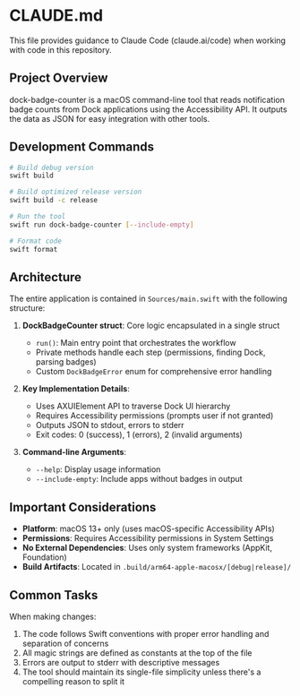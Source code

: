 # CLAUDE.md

This file provides guidance to Claude Code (claude.ai/code) when working with code in this repository.

## Project Overview

dock-badge-counter is a macOS command-line tool that reads notification badge counts from Dock applications using the Accessibility API. It outputs the data as JSON for easy integration with other tools.

## Development Commands

```bash
# Build debug version
swift build

# Build optimized release version
swift build -c release

# Run the tool
swift run dock-badge-counter [--include-empty]

# Format code
swift format
```

## Architecture

The entire application is contained in `Sources/main.swift` with the following structure:

1. **DockBadgeCounter struct**: Core logic encapsulated in a single struct
   - `run()`: Main entry point that orchestrates the workflow
   - Private methods handle each step (permissions, finding Dock, parsing badges)
   - Custom `DockBadgeError` enum for comprehensive error handling

2. **Key Implementation Details**:
   - Uses AXUIElement API to traverse Dock UI hierarchy
   - Requires Accessibility permissions (prompts user if not granted)
   - Outputs JSON to stdout, errors to stderr
   - Exit codes: 0 (success), 1 (errors), 2 (invalid arguments)

3. **Command-line Arguments**:
   - `--help`: Display usage information
   - `--include-empty`: Include apps without badges in output

## Important Considerations

- **Platform**: macOS 13+ only (uses macOS-specific Accessibility APIs)
- **Permissions**: Requires Accessibility permissions in System Settings
- **No External Dependencies**: Uses only system frameworks (AppKit, Foundation)
- **Build Artifacts**: Located in `.build/arm64-apple-macosx/[debug|release]/`

## Common Tasks

When making changes:
1. The code follows Swift conventions with proper error handling and separation of concerns
2. All magic strings are defined as constants at the top of the file
3. Errors are output to stderr with descriptive messages
4. The tool should maintain its single-file simplicity unless there's a compelling reason to split it
